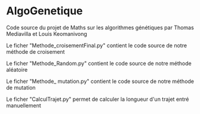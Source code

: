 # AlgoGenetique
Code source du projet de Maths sur les algorithmes génétiques par Thomas Mediavilla et Louis Keomanivong


Le ficher "Methode_croisementFinal.py" contient le code source de notre méthode de croisement

Le ficher "Methode_Random.py" contient le code source de notre méthode aléatoire

Le ficher "Methode_ mutation.py" contient le code source de notre méthode de mutation

Le ficher "CalculTrajet.py" permet de calculer la longueur d'un trajet entré manuellement
